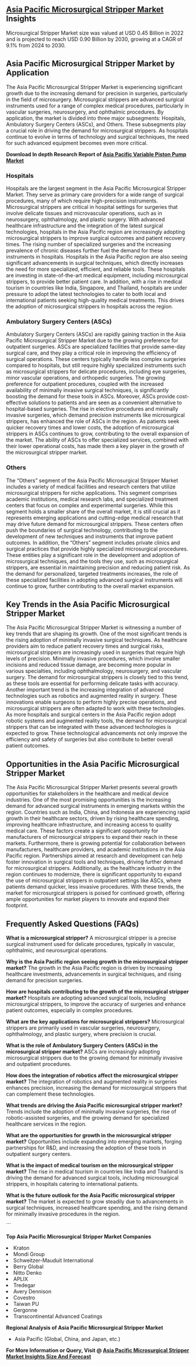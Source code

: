 <h2><a href="https://www.verifiedmarketreports.com/download-sample/?rid=421374&amp;utm_source=Github-Feb&amp;utm_medium=219" target="_blank">Asia Pacific Microsurgical Stripper Market</a> Insights</h2><p>Microsurgical Stripper Market size was valued at USD 0.45 Billion in 2022 and is projected to reach USD 0.90 Billion by 2030, growing at a CAGR of 9.1% from 2024 to 2030.</p><p><h2>Asia Pacific Microsurgical Stripper Market by Application</h2> The Asia Pacific Microsurgical Stripper Market is experiencing significant growth due to the increasing demand for precision in surgeries, particularly in the field of microsurgery. Microsurgical strippers are advanced surgical instruments used for a range of complex medical procedures, particularly in vascular surgeries, neurosurgery, and ophthalmic procedures. By application, the market is divided into three major subsegments: Hospitals, Ambulatory Surgery Centers (ASCs), and Others. These subsegments play a crucial role in driving the demand for microsurgical strippers. As hospitals continue to evolve in terms of technology and surgical techniques, the need for such advanced equipment becomes even more critical. <p><strong>Download In depth Research Report of <a href="https://www.verifiedmarketreports.com/download-sample/?rid=236118&amp;utm_source=Pulse-Dec&amp;utm_medium=219" target="_blank">Asia Pacific Variable Piston Pump Market</a></strong></p> <h3>Hospitals</h3> Hospitals are the largest segment in the Asia Pacific Microsurgical Stripper Market. They serve as primary care providers for a wide range of surgical procedures, many of which require high-precision instruments. Microsurgical strippers are critical in hospital settings for surgeries that involve delicate tissues and microvascular operations, such as in neurosurgery, ophthalmology, and plastic surgery. With advanced healthcare infrastructure and the integration of the latest surgical technologies, hospitals in the Asia Pacific region are increasingly adopting microsurgical strippers to improve surgical outcomes and patient recovery times. The rising number of specialized surgeries and the increasing prevalence of chronic diseases further fuel the demand for these instruments in hospitals. Hospitals in the Asia Pacific region are also seeing significant advancements in surgical techniques, which directly increases the need for more specialized, efficient, and reliable tools. These hospitals are investing in state-of-the-art medical equipment, including microsurgical strippers, to provide better patient care. In addition, with a rise in medical tourism in countries like India, Singapore, and Thailand, hospitals are under pressure to adopt the latest technologies to cater to both local and international patients seeking high-quality medical treatments. This drives the adoption of microsurgical strippers in hospitals across the region. <h3>Ambulatory Surgery Centers (ASCs)</h3> Ambulatory Surgery Centers (ASCs) are rapidly gaining traction in the Asia Pacific Microsurgical Stripper Market due to the growing preference for outpatient surgeries. ASCs are specialized facilities that provide same-day surgical care, and they play a critical role in improving the efficiency of surgical operations. These centers typically handle less complex surgeries compared to hospitals, but still require highly specialized instruments such as microsurgical strippers for delicate procedures, including eye surgeries, minor vascular operations, and orthopedic surgeries. The growing preference for outpatient procedures, coupled with the increased availability of minimally invasive surgical techniques, is significantly boosting the demand for these tools in ASCs. Moreover, ASCs provide cost-effective solutions to patients and are seen as a convenient alternative to hospital-based surgeries. The rise in elective procedures and minimally invasive surgeries, which demand precision instruments like microsurgical strippers, has enhanced the role of ASCs in the region. As patients seek quicker recovery times and lower costs, the adoption of microsurgical strippers in ASCs continues to grow, contributing to the overall expansion of the market. The ability of ASCs to offer specialized services, combined with their lower operational costs, has made them a key player in the growth of the microsurgical stripper market. <h3>Others</h3> The “Others” segment of the Asia Pacific Microsurgical Stripper Market includes a variety of medical facilities and research centers that utilize microsurgical strippers for niche applications. This segment comprises academic institutions, medical research labs, and specialized treatment centers that focus on complex and experimental surgeries. While this segment holds a smaller share of the overall market, it is still crucial as it represents emerging applications and cutting-edge medical research that may drive future demand for microsurgical strippers. These centers often push the boundaries of surgical technology, contributing to the development of new techniques and instruments that improve patient outcomes. In addition, the “Others” segment includes private clinics and surgical practices that provide highly specialized microsurgical procedures. These entities play a significant role in the development and adoption of microsurgical techniques, and the tools they use, such as microsurgical strippers, are essential in maintaining precision and reducing patient risk. As the demand for personalized, targeted treatments increases, the role of these specialized facilities in adopting advanced surgical instruments will continue to grow, further contributing to the overall market expansion. <h2>Key Trends in the Asia Pacific Microsurgical Stripper Market</h2> The Asia Pacific Microsurgical Stripper Market is witnessing a number of key trends that are shaping its growth. One of the most significant trends is the rising adoption of minimally invasive surgical techniques. As healthcare providers aim to reduce patient recovery times and surgical risks, microsurgical strippers are increasingly used in surgeries that require high levels of precision. Minimally invasive procedures, which involve smaller incisions and reduced tissue damage, are becoming more popular in various specialties, including ophthalmology, neurosurgery, and vascular surgery. The demand for microsurgical strippers is closely tied to this trend, as these tools are essential for performing delicate tasks with accuracy. Another important trend is the increasing integration of advanced technologies such as robotics and augmented reality in surgery. These innovations enable surgeons to perform highly precise operations, and microsurgical strippers are often adapted to work with these technologies. As more hospitals and surgical centers in the Asia Pacific region adopt robotic systems and augmented reality tools, the demand for microsurgical strippers that can be integrated with these advanced technologies is expected to grow. These technological advancements not only improve the efficiency and safety of surgeries but also contribute to better overall patient outcomes. <h2>Opportunities in the Asia Pacific Microsurgical Stripper Market</h2> The Asia Pacific Microsurgical Stripper Market presents several growth opportunities for stakeholders in the healthcare and medical device industries. One of the most promising opportunities is the increasing demand for advanced surgical instruments in emerging markets within the region. Countries such as India, China, and Indonesia are experiencing rapid growth in their healthcare sectors, driven by rising healthcare spending, improving healthcare infrastructure, and increasing access to quality medical care. These factors create a significant opportunity for manufacturers of microsurgical strippers to expand their reach in these markets. Furthermore, there is growing potential for collaboration between manufacturers, healthcare providers, and academic institutions in the Asia Pacific region. Partnerships aimed at research and development can help foster innovation in surgical tools and techniques, driving further demand for microsurgical strippers. Additionally, as the healthcare industry in the region continues to modernize, there is significant opportunity to expand the use of microsurgical strippers in outpatient settings like ASCs, where patients demand quicker, less invasive procedures. With these trends, the market for microsurgical strippers is poised for continued growth, offering ample opportunities for market players to innovate and expand their footprint. <h2>Frequently Asked Questions (FAQs)</h2> <p><strong>What is a microsurgical stripper?</strong> A microsurgical stripper is a precise surgical instrument used for delicate procedures, typically in vascular, ophthalmic, and neurosurgical operations.</p> <p><strong>Why is the Asia Pacific region seeing growth in the microsurgical stripper market?</strong> The growth in the Asia Pacific region is driven by increasing healthcare investments, advancements in surgical techniques, and rising demand for precision surgeries.</p> <p><strong>How are hospitals contributing to the growth of the microsurgical stripper market?</strong> Hospitals are adopting advanced surgical tools, including microsurgical strippers, to improve the accuracy of surgeries and enhance patient outcomes, especially in complex procedures.</p> <p><strong>What are the key applications for microsurgical strippers?</strong> Microsurgical strippers are primarily used in vascular surgeries, neurosurgery, ophthalmology, and plastic surgery, where precision is crucial.</p> <p><strong>What is the role of Ambulatory Surgery Centers (ASCs) in the microsurgical stripper market?</strong> ASCs are increasingly adopting microsurgical strippers due to the growing demand for minimally invasive and outpatient procedures.</p> <p><strong>How does the integration of robotics affect the microsurgical stripper market?</strong> The integration of robotics and augmented reality in surgeries enhances precision, increasing the demand for microsurgical strippers that can complement these technologies.</p> <p><strong>What trends are driving the Asia Pacific microsurgical stripper market?</strong> Trends include the adoption of minimally invasive surgeries, the rise of robotic-assisted surgeries, and the growing demand for specialized healthcare services in the region.</p> <p><strong>What are the opportunities for growth in the microsurgical stripper market?</strong> Opportunities include expanding into emerging markets, forging partnerships for R&D, and increasing the adoption of these tools in outpatient surgery centers.</p> <p><strong>What is the impact of medical tourism on the microsurgical stripper market?</strong> The rise in medical tourism in countries like India and Thailand is driving the demand for advanced surgical tools, including microsurgical strippers, in hospitals catering to international patients.</p> <p><strong>What is the future outlook for the Asia Pacific microsurgical stripper market?</strong> The market is expected to grow steadily due to advancements in surgical techniques, increased healthcare spending, and the rising demand for minimally invasive procedures in the region.</p> ```</p><p><strong>Top Asia Pacific Microsurgical Stripper Market Companies</strong></p><div data-test-id=""><p><li>Kraton</li><li> Mondi Group</li><li> Schweitzer-Mauduit International</li><li> Berry Global</li><li> Nitto Denko</li><li> APLIX</li><li> Tredegar</li><li> Avery Dennison</li><li> Covestro</li><li> Taiwan PU</li><li> Gergonne</li><li> Transcontinental Advanced Coatings</li></p><div><strong>Regional Analysis of&nbsp;Asia Pacific Microsurgical Stripper Market</strong></div><ul><li dir="ltr"><p dir="ltr">Asia Pacific (Global, China, and Japan, etc.)</p></li></ul><p><strong>For More Information or Query, Visit @&nbsp;</strong><strong><a href="https://www.verifiedmarketreports.com/product/microsurgical-stripper-market/?utm_source=Github-Feb&amp;utm_medium=219" target="_blank">Asia Pacific Microsurgical Stripper Market Insights Size And Forecast</a></strong></p></div><h2>&nbsp;</h2><div data-test-id="">&nbsp;</div>
